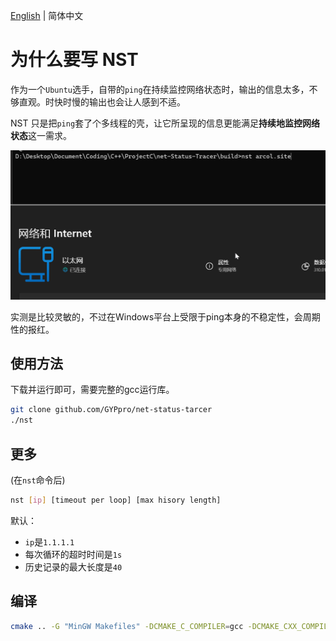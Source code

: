 
[English](README_EN.md) | 简体中文

# 为什么要写 NST

作为一个`Ubuntu`选手，自带的`ping`在持续监控网络状态时，输出的信息太多，不够直观。时快时慢的输出也会让人感到不适。

NST 只是把`ping`套了个多线程的壳，让它所呈现的信息更能满足**持续地监控网络状态**这一需求。

![alt text](images/demo.gif)

实测是比较灵敏的，不过在Windows平台上受限于ping本身的不稳定性，会周期性的报红。

## 使用方法

下载并运行即可，需要完整的gcc运行库。

```bash
git clone github.com/GYPpro/net-status-tarcer
./nst
```

## 更多

(在`nst`命令后)

```bash
nst [ip] [timeout per loop] [max hisory length]
```

默认：
+ `ip`是`1.1.1.1`
+ 每次循环的超时时间是`1s`
+ 历史记录的最大长度是`40`

## 编译

```bash
cmake .. -G "MinGW Makefiles" -DCMAKE_C_COMPILER=gcc -DCMAKE_CXX_COMPILER=g++
```


